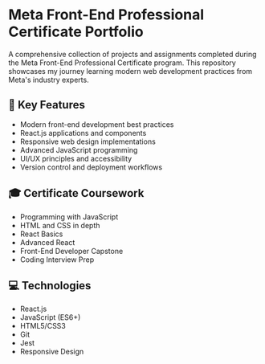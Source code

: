 # Meta Front-End Professional Certificate Portfolio

A comprehensive collection of projects and assignments completed during the Meta Front-End Professional Certificate program. This repository showcases my journey learning modern web development practices from Meta's industry experts.

## 🚀 Key Features
- Modern front-end development best practices
- React.js applications and components
- Responsive web design implementations
- Advanced JavaScript programming
- UI/UX principles and accessibility
- Version control and deployment workflows

## 🎓 Certificate Coursework
- Programming with JavaScript
- HTML and CSS in depth
- React Basics
- Advanced React
- Front-End Developer Capstone
- Coding Interview Prep

## 💻 Technologies
- React.js
- JavaScript (ES6+)
- HTML5/CSS3
- Git
- Jest
- Responsive Design
